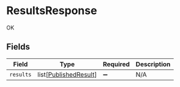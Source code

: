 # ResultsResponse

OK


## Fields

| Field                                                           | Type                                                            | Required                                                        | Description                                                     |
| --------------------------------------------------------------- | --------------------------------------------------------------- | --------------------------------------------------------------- | --------------------------------------------------------------- |
| `results`                                                       | list[[PublishedResult](../../models/shared/publishedresult.md)] | :heavy_minus_sign:                                              | N/A                                                             |